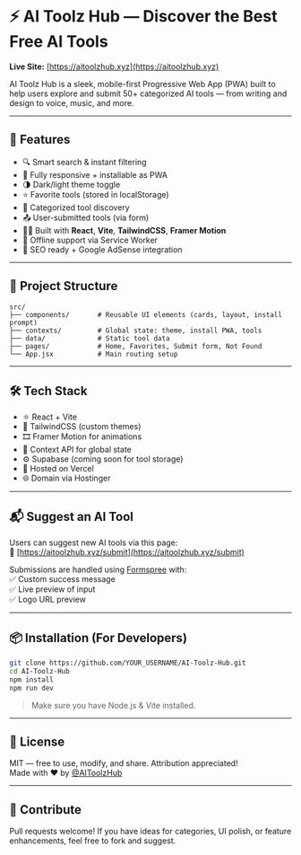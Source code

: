 # ⚡ AI Toolz Hub — Discover the Best Free AI Tools

**Live Site:** [https://aitoolzhub.xyz](https://aitoolzhub.xyz)

AI Toolz Hub is a sleek, mobile-first Progressive Web App (PWA) built to help users explore and submit 50+ categorized AI tools — from writing and design to voice, music, and more.

---

## 🚀 Features

- 🔍 Smart search & instant filtering  
- 📱 Fully responsive + installable as PWA  
- 🌗 Dark/light theme toggle  
- ⭐ Favorite tools (stored in localStorage)  
- 📂 Categorized tool discovery  
- 📤 User-submitted tools (via form)  
- 🧑‍💻 Built with **React**, **Vite**, **TailwindCSS**, **Framer Motion**  
- 📶 Offline support via Service Worker  
- 🧾 SEO ready + Google AdSense integration  

---

## 📁 Project Structure

```
src/
├── components/       # Reusable UI elements (cards, layout, install prompt)
├── contexts/         # Global state: theme, install PWA, tools
├── data/             # Static tool data
├── pages/            # Home, Favorites, Submit form, Not Found
└── App.jsx           # Main routing setup
```

---

## 🛠️ Tech Stack

- ⚛️ React + Vite  
- 🎨 TailwindCSS (custom themes)  
- 🎞️ Framer Motion for animations  
- 🧠 Context API for global state  
- ⚙️ Supabase (coming soon for tool storage)  
- 📡 Hosted on Vercel  
- 🌐 Domain via Hostinger  

---

## 📬 Suggest an AI Tool

Users can suggest new AI tools via this page:  
🔗 [https://aitoolzhub.xyz/submit](https://aitoolzhub.xyz/submit)

Submissions are handled using [Formspree](https://formspree.io/) with:  
✅ Custom success message  
✅ Live preview of input  
✅ Logo URL preview  

---

## 📦 Installation (For Developers)

```bash
git clone https://github.com/YOUR_USERNAME/AI-Toolz-Hub.git
cd AI-Toolz-Hub
npm install
npm run dev
```

> Make sure you have Node.js & Vite installed.

---

## 📄 License

MIT — free to use, modify, and share. Attribution appreciated!  
Made with ❤️ by [@AIToolzHub](https://x.com/AIToolzHub)

---

## 🤝 Contribute

Pull requests welcome! If you have ideas for categories, UI polish, or feature enhancements, feel free to fork and suggest.
